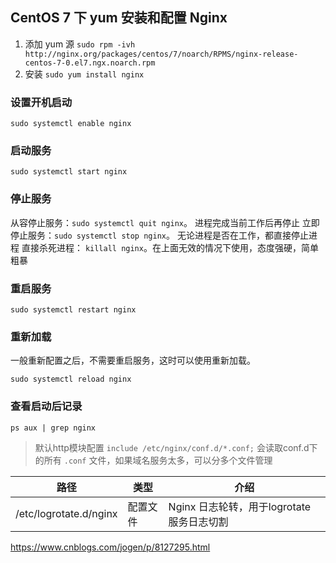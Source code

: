 ## CentOS 7 下 yum 安装和配置 Nginx
1. 添加 yum 源 `sudo rpm -ivh http://nginx.org/packages/centos/7/noarch/RPMS/nginx-release-centos-7-0.el7.ngx.noarch.rpm`
2. 安装 `sudo yum install nginx`


### 设置开机启动
`sudo systemctl enable nginx`

### 启动服务
`sudo systemctl start nginx`

### 停止服务
从容停止服务：`sudo systemctl quit nginx`。 进程完成当前工作后再停止
立即停止服务：`sudo systemctl stop nginx`。 无论进程是否在工作，都直接停止进程
直接杀死进程： `killall nginx`。在上面无效的情况下使用，态度强硬，简单粗暴

### 重启服务
`sudo systemctl restart nginx`

### 重新加载
一般重新配置之后，不需要重启服务，这时可以使用重新加载。

`sudo systemctl reload nginx`

### 查看启动后记录
`ps aux | grep nginx`

> 默认http模块配置 `include /etc/nginx/conf.d/*.conf;` 会读取conf.d下的所有 `.conf` 文件，如果域名服务太多，可以分多个文件管理


| 路径                   | 类型     | 介绍                                      |
| ---------------------- | -------- | ----------------------------------------- |
| /etc/logrotate.d/nginx | 配置文件 | Nginx 日志轮转，用于logrotate服务日志切割 |
https://www.cnblogs.com/jogen/p/8127295.html